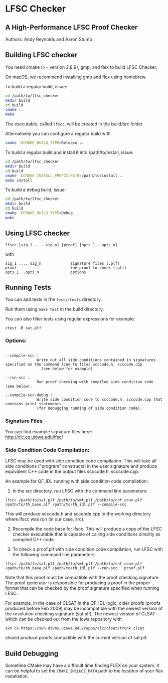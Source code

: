 # LFSC Checker
## A High-Performance LFSC Proof Checker

Authors: Andy Reynolds and Aaron Stump

## Building LFSC checker

You need cmake (>= version 2.8.9), gmp, and flex to build LFSC Checker.

On macOS, we recommend installing gmp and flex using homebrew.

To build a regular build, issue:

```bash
cd /path/to/lfsc_checker
mkdir build
cd build
cmake ..
make
```

The executable, called `lfscc`, will be created in the build/src folder.

Alternatively you can configure a regular build with

```bash
cmake -DCMAKE_BUILD_TYPE=Release ..
```


To build a regular build and install it into /path/to/install, issue:

```bash
cd /path/to/lfsc_checker
mkdir build
cd build
cmake -DCMAKE_INSTALL_PREFIX:PATH=/path/to/install ..
make install
```

To build a debug build, issue:

```bash
cd /path/to/lfsc_checker
mkdir build
cd build
cmake -DCMAKE_BUILD_TYPE=Debug ..
make
```

## Using LFSC checker

```
lfscc [sig_1 .... sig_n] [proof] [opts_1...opts_n]
```

with

```
sig_1 .... sig_n             signature files (.plf)
proof                        the proof to check (.plf)
opts_1...opts_n              options
```

## Running Tests

You can add tests in the `tests/tests` directory.

Run them using `make test` in the build directory.

You can also filter tests using regular expressions for example:

```
ctest -R sat.plf
```

### Options:

```

--compile-scc :
              Write out all side conditions contained in signatures specified on the command line to files scccode.h, scccode.cpp
                (see below for example)

--run-scc :
              Run proof checking with compiled side condition code (see below).

--compile-scc-debug :
              Write side condition code to scccode.h, scccode.cpp that contains print statements
              (for debugging running of side condition code).
```

### Signature Files

You can find example signature files here:  
http://clc.cs.uiowa.edu/lfsc/

### Side Condition Code Compilation:

LFSC may be used with side condition code compilation.  This will take
all side conditions ("program" constructs) in the user signature and
produce equivalent C++ code in the output files scccode.h,
scccode.cpp.

An example for QF_IDL running with side condition code compilation:

1. In the src directory, run LFSC with the command line parameters:
```
lfscc /path/to/sat.plf /path/to/smt.plf /path/to/cnf_conv.plf /path/to/th_base.plf /path/to/th_idl.plf --compile-scc
```
This will produce scccode.h and scccode.cpp in the working directory
where lfscc was run (in our case, src).

2. Recompile the code base for lfscc.  This will produce a copy of the
LFSC checker executable that is capable of calling side conditions directly as
compiled C++ code.

3. To check a proof.plf with side condition code compilation, run
LFSC with the following command line parameters:

```
lfscc /path/to/sat.plf /path/to/smt.plf /path/to/cnf_conv.plf /path/to/th_base.plf /path/to/th_idl.plf --run-scc   proof.plf
```

Note that this proof must be compatible with the proof checking
signature.  The proof generator is responsible for producing a proof
in the proper format that can be checked by the proof signature
specified when running LFSC.

For example, in the case of CLSAT in the QF_IDL logic, older proofs
(proofs produced before Feb 2009) may be incompatible with the newest
version of the resolution checking signature (sat.plf).  The newest
version of CLSAT -- which can be checked out from the Iowa repository
with

```
svn co https://svn.divms.uiowa.edu/repos/clc/clsat/trunk clsat
```

should produce proofs compatible with the current version of sat.plf.

## Build Debugging

Sometime CMake may have a difficult time finding FLEX on your system. It can
be helpful to set the `CMAKE_INCLUDE_PATH` path to the location of your flex
installation.
